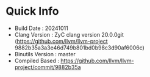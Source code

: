 # Quick Info
* Build Date : 20241011
* Clang Version : ZyC clang version 20.0.0git (https://github.com/llvm/llvm-project 9882b35a3a3e46d749b801bd0b98c3d90af6006c)
* Binutils Version : master
* Compiled Based : https://github.com/llvm/llvm-project/commit/9882b35a

